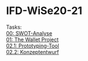 # IFD-WiSe20-21
Tasks:
<br>
<a href="https://elenafaller.github.io/IFD-WiSe20-21/Task00/task0.html" target="_blank"> 00: SWOT-Analyse </a>
<br>
<a href="https://elenafaller.github.io/IFD-WiSe20-21/Task01/01TheWalletProject.pdf" target="_blank"> 01: The Wallet Project </a>
<br>
<a href="" target="_blank"> 02.1: Prototyping-Tool </a>
<br>
<a href="https://elenafaller.github.io/IFD-WiSe20-21/Task02/Konzeptentwurf-2.2.pdf" target="_blank"> 02.2: Konzeptentwurf </a>
